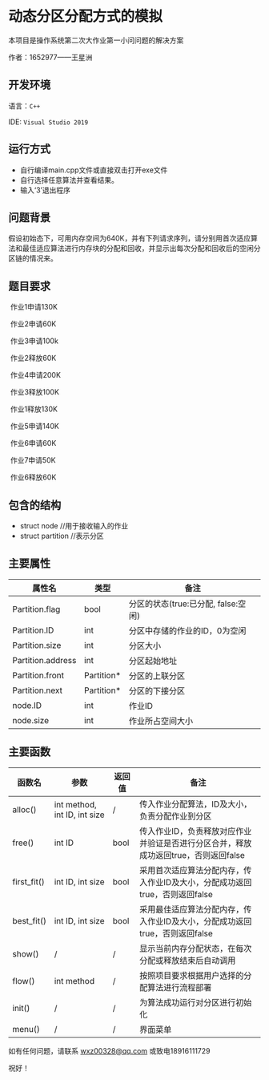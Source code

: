 # 动态分区分配方式的模拟

本项目是操作系统第二次大作业第一小问问题的解决方案

作者：1652977——王星洲



## 开发环境

语言：`C++`

IDE: `Visual Studio 2019`



## 运行方式

* 自行编译main.cpp文件或直接双击打开exe文件
* 自行选择任意算法并查看结果。
* 输入‘3’退出程序



## 问题背景

假设初始态下，可用内存空间为640K，并有下列请求序列，请分别用首次适应算法和最佳适应算法进行内存块的分配和回收，并显示出每次分配和回收后的空闲分区链的情况来。



## 题目要求

​		作业1申请130K

​		作业2申请60K

​        作业3申请100k

​        作业2释放60K

​        作业4申请200K

​        作业3释放100K

​        作业1释放130K

​        作业5申请140K

​        作业6申请60K

​        作业7申请50K

​        作业6释放60K



## 包含的结构

* struct node  //用于接收输入的作业
* struct partition //表示分区



## 主要属性

| 属性名            | 类型       | 备注                                |
| ----------------- | ---------- | ----------------------------------- |
| Partition.flag    | bool       | 分区的状态(true:已分配, false:空闲) |
| Partition.ID      | int        | 分区中存储的作业的ID，0为空闲       |
| Partition.size    | int        | 分区大小                            |
| Partition.address | int        | 分区起始地址                        |
| Partition.front   | Partition* | 分区的上联分区                      |
| Partition.next    | Partition* | 分区的下接分区                      |
| node.ID           | int        | 作业ID                              |
| node.size         | int        | 作业所占空间大小                    |



## 主要函数

| 函数名      | 参数                         | 返回值 | 备注                                                         |
| ----------- | ---------------------------- | ------ | ------------------------------------------------------------ |
| alloc()     | int method, int ID, int size | /      | 传入作业分配算法，ID及大小，负责分配作业到分区               |
| free()      | int ID                       | bool   | 传入作业ID，负责释放对应作业并验证是否进行分区合并，释放成功返回true，否则返回false |
| first_fit() | int ID, int size             | bool   | 采用首次适应算法分配内存，传入作业ID及大小，分配成功返回true，否则返回false |
| best_fit()  | int ID, int size             | bool   | 采用最佳适应算法分配内存，传入作业ID及大小，分配成功返回true，否则返回false |
| show()      | /                            | /      | 显示当前内存分配状态，在每次分配或释放结束后自动调用         |
| flow()      | int method                   | /      | 按照项目要求根据用户选择的分配算法进行流程部署               |
| init()      | /                            | /      | 为算法成功运行对分区进行初始化                               |
| menu()      | /                            | /      | 界面菜单                                                     |



如有任何问题，请联系 wxz00328@qq.com 或致电18916111729

祝好！